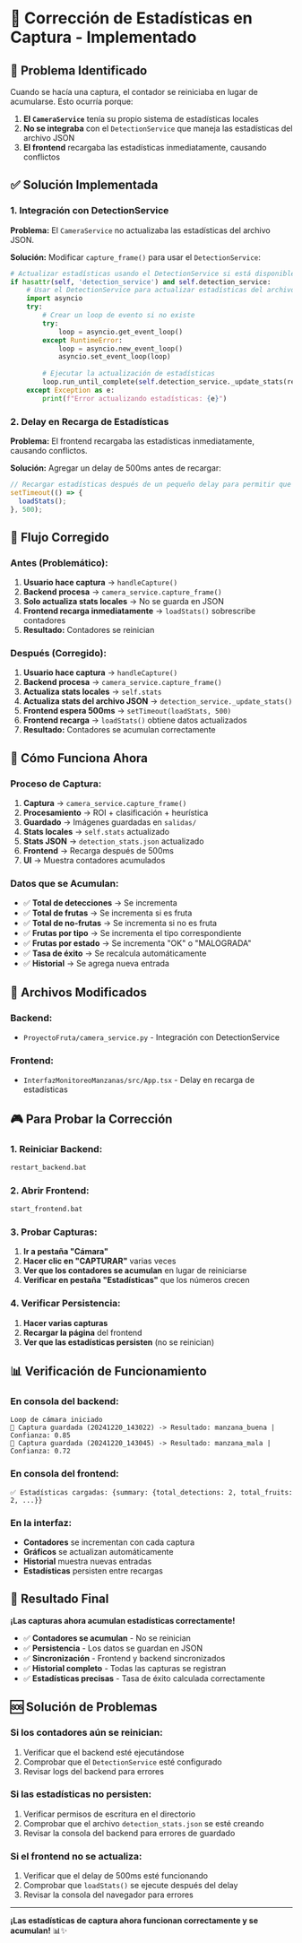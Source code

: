 # 🔧 Corrección de Estadísticas en Captura - Implementado

## 🎯 **Problema Identificado**

Cuando se hacía una captura, el contador se reiniciaba en lugar de acumularse. Esto ocurría porque:

1. **El `CameraService`** tenía su propio sistema de estadísticas locales
2. **No se integraba** con el `DetectionService` que maneja las estadísticas del archivo JSON
3. **El frontend** recargaba las estadísticas inmediatamente, causando conflictos

## ✅ **Solución Implementada**

### **1. Integración con DetectionService**

**Problema:** El `CameraService` no actualizaba las estadísticas del archivo JSON.

**Solución:** Modificar `capture_frame()` para usar el `DetectionService`:

```python
# Actualizar estadísticas usando el DetectionService si está disponible
if hasattr(self, 'detection_service') and self.detection_service:
    # Usar el DetectionService para actualizar estadísticas del archivo JSON
    import asyncio
    try:
        # Crear un loop de evento si no existe
        try:
            loop = asyncio.get_event_loop()
        except RuntimeError:
            loop = asyncio.new_event_loop()
            asyncio.set_event_loop(loop)
        
        # Ejecutar la actualización de estadísticas
        loop.run_until_complete(self.detection_service._update_stats(result))
    except Exception as e:
        print(f"Error actualizando estadísticas: {e}")
```

### **2. Delay en Recarga de Estadísticas**

**Problema:** El frontend recargaba las estadísticas inmediatamente, causando conflictos.

**Solución:** Agregar un delay de 500ms antes de recargar:

```typescript
// Recargar estadísticas después de un pequeño delay para permitir que el backend actualice
setTimeout(() => {
  loadStats();
}, 500);
```

## 🔄 **Flujo Corregido**

### **Antes (Problemático):**
1. **Usuario hace captura** → `handleCapture()`
2. **Backend procesa** → `camera_service.capture_frame()`
3. **Solo actualiza stats locales** → No se guarda en JSON
4. **Frontend recarga inmediatamente** → `loadStats()` sobrescribe contadores
5. **Resultado:** Contadores se reinician

### **Después (Corregido):**
1. **Usuario hace captura** → `handleCapture()`
2. **Backend procesa** → `camera_service.capture_frame()`
3. **Actualiza stats locales** → `self.stats`
4. **Actualiza stats del archivo JSON** → `detection_service._update_stats()`
5. **Frontend espera 500ms** → `setTimeout(loadStats, 500)`
6. **Frontend recarga** → `loadStats()` obtiene datos actualizados
7. **Resultado:** Contadores se acumulan correctamente

## 🚀 **Cómo Funciona Ahora**

### **Proceso de Captura:**

1. **Captura** → `camera_service.capture_frame()`
2. **Procesamiento** → ROI + clasificación + heurística
3. **Guardado** → Imágenes guardadas en `salidas/`
4. **Stats locales** → `self.stats` actualizado
5. **Stats JSON** → `detection_stats.json` actualizado
6. **Frontend** → Recarga después de 500ms
7. **UI** → Muestra contadores acumulados

### **Datos que se Acumulan:**

- ✅ **Total de detecciones** → Se incrementa
- ✅ **Total de frutas** → Se incrementa si es fruta
- ✅ **Total de no-frutas** → Se incrementa si no es fruta
- ✅ **Frutas por tipo** → Se incrementa el tipo correspondiente
- ✅ **Frutas por estado** → Se incrementa "OK" o "MALOGRADA"
- ✅ **Tasa de éxito** → Se recalcula automáticamente
- ✅ **Historial** → Se agrega nueva entrada

## 🔧 **Archivos Modificados**

### **Backend:**
- `ProyectoFruta/camera_service.py` - Integración con DetectionService

### **Frontend:**
- `InterfazMonitoreoManzanas/src/App.tsx` - Delay en recarga de estadísticas

## 🎮 **Para Probar la Corrección**

### **1. Reiniciar Backend:**
```bash
restart_backend.bat
```

### **2. Abrir Frontend:**
```bash
start_frontend.bat
```

### **3. Probar Capturas:**
1. **Ir a pestaña "Cámara"**
2. **Hacer clic en "CAPTURAR"** varias veces
3. **Ver que los contadores se acumulan** en lugar de reiniciarse
4. **Verificar en pestaña "Estadísticas"** que los números crecen

### **4. Verificar Persistencia:**
1. **Hacer varias capturas**
2. **Recargar la página** del frontend
3. **Ver que las estadísticas persisten** (no se reinician)

## 📊 **Verificación de Funcionamiento**

### **En consola del backend:**
```
Loop de cámara iniciado
📸 Captura guardada (20241220_143022) -> Resultado: manzana_buena | Confianza: 0.85
📸 Captura guardada (20241220_143045) -> Resultado: manzana_mala | Confianza: 0.72
```

### **En consola del frontend:**
```
✅ Estadísticas cargadas: {summary: {total_detections: 2, total_fruits: 2, ...}}
```

### **En la interfaz:**
- **Contadores** se incrementan con cada captura
- **Gráficos** se actualizan automáticamente
- **Historial** muestra nuevas entradas
- **Estadísticas** persisten entre recargas

## 🎉 **Resultado Final**

**¡Las capturas ahora acumulan estadísticas correctamente!**

- ✅ **Contadores se acumulan** - No se reinician
- ✅ **Persistencia** - Los datos se guardan en JSON
- ✅ **Sincronización** - Frontend y backend sincronizados
- ✅ **Historial completo** - Todas las capturas se registran
- ✅ **Estadísticas precisas** - Tasa de éxito calculada correctamente

## 🆘 **Solución de Problemas**

### **Si los contadores aún se reinician:**
1. Verificar que el backend esté ejecutándose
2. Comprobar que el `DetectionService` esté configurado
3. Revisar logs del backend para errores

### **Si las estadísticas no persisten:**
1. Verificar permisos de escritura en el directorio
2. Comprobar que el archivo `detection_stats.json` se esté creando
3. Revisar la consola del backend para errores de guardado

### **Si el frontend no se actualiza:**
1. Verificar que el delay de 500ms esté funcionando
2. Comprobar que `loadStats()` se ejecute después del delay
3. Revisar la consola del navegador para errores

---

**¡Las estadísticas de captura ahora funcionan correctamente y se acumulan!** 📊✨
